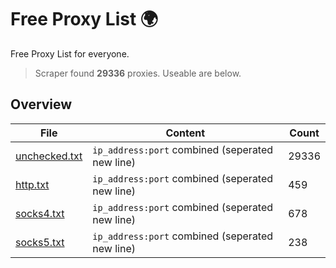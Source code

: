 
# Free Proxy List 🌍

Free Proxy List for everyone.
> Scraper found **29336** proxies. Useable are below.

## Overview

|File|Content|Count|
|----|-------|-----|
|[unchecked.txt](https://raw.githubusercontent.com/yemixzy/proxy-list/main/proxies/unchecked.txt)|`ip_address:port` combined (seperated new line)|29336|
|[http.txt](https://raw.githubusercontent.com/yemixzy/proxy-list/main/proxies/http.txt)|`ip_address:port` combined (seperated new line)|459|
|[socks4.txt](https://raw.githubusercontent.com/yemixzy/proxy-list/main/proxies/socks4.txt)|`ip_address:port` combined (seperated new line)|678|
|[socks5.txt](https://raw.githubusercontent.com/yemixzy/proxy-list/main/proxies/socks5.txt)|`ip_address:port` combined (seperated new line)|238|

